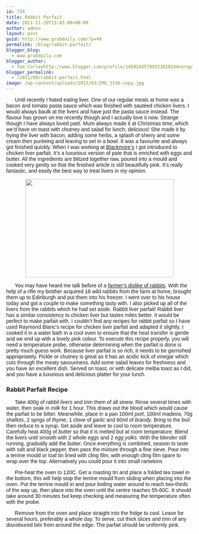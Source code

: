 ```yaml
---
id: 734
title: Rabbit Parfait
date: 2011-11-20T15:03:00+00:00
author: admin
layout: post
guid: http://www.grubdaily.com/?p=49
permalink: /blog/rabbit-parfait/
blogger_blog:
  - www.grubdaily.com
blogger_author:
  - Tom Corleyhttp://www.blogger.com/profile/14582435799223610244noreply@blogger.com
blogger_permalink:
  - /2011/09/rabbit-parfait.html
image: /wp-content/uploads/2013/03/IMG_3336-copy.jpg
---
```

<span class="Apple-style-span" style="font-family: Verdana, sans-serif;">      Until recently I hated eating liver. One of our regular meals at home was a bacon and tomato pasta sauce which was finished with sautéed chicken livers. I would always baulk at the livers and have just the pasta sauce instead. The flavour has grown on me recently though and I actually love it now. Strange though I have always loved pa</span><span class="Apple-style-span" style="font-family: Verdana, sans-serif;">t</span><span class="Apple-style-span" style="font-family: Verdana, sans-serif;">é</span><span class="Apple-style-span" style="font-family: Verdana, sans-serif;">. Mum always made it at Christmas time, which we&#8217;d have on toast with chutney and salad for lunch; delicious! She made it by frying the liver with bacon, adding some herbs, a splash of sherry and some cream then puréeing and leaving to set in a bowl. It was a favourite and always got finished quickly. When I was working at </span><a style="font-family: Verdana, sans-serif;" href="http://www.blackmoresofalnwick.com/">Blackmore&#8217;s</a><span class="Apple-style-span" style="font-family: Verdana, sans-serif;"> I got introduced to chicken liver parfait. It&#8217;s a luxurious version of pate that is enriched with eggs and butter. All the ingredients are blitzed together raw, poured into a mould and cooked very gently so that the finished article is still beautifully pink. It&#8217;s really fantastic, and easily the best way to treat livers in my opinion.</span>

<div class="separator" style="clear: both; text-align: center;">
  <a style="margin-left: 1em; margin-right: 1em;" href="http://3.bp.blogspot.com/-b3DbSpZBwec/TskRMYsmXmI/AAAAAAAAAOc/fwcoQq5gdgc/s1600/IMG_3336+copy.jpg"><img src="http://www.grubdaily.com/wp-content/uploads/image-import/-b3DbSpZBwec/TskRMYsmXmI/AAAAAAAAAOc/fwcoQq5gdgc/s400/IMG_3336%2Bcopy.jpg" alt="" width="400" height="266" border="0" /></a>
</div>

<span class="Apple-style-span" style="font-family: Verdana, sans-serif;">      You may have heard me talk before of a </span><a style="font-family: Verdana, sans-serif;" href="http://www.grubdaily.com/2010/10/roast-partridge.html">farmer&#8217;s dislike of rabbits</a><span class="Apple-style-span" style="font-family: Verdana, sans-serif;">. With the help of a rifle my brother acquired 18 wild rabbits from the farm at home, brought them up to Edinburgh and put them into his freezer. I went over to his house today and got a couple to make something tasty with. I also picked up all of the livers from the rabbits which he had set aside. Rabbit liver parfait! Rabbit liver has a similar consistency to chicken liver but tastes miles better. It would be perfect to make parfait with. I couldn&#8217;t find any recipes for rabbit parfait so I have used Raymond Blanc&#8217;s recipe for chicken liver parfait and adapted it slightly. I cooked it in a water bath in a cool oven to ensure that the heat transfer is gentle and we end up with a lovely pink colour. To execute this recipe properly, you will need a temperature probe, otherwise determining when the parfait is done is pretty much guess work. Because liver parfait is so rich, it needs to be garnished appropriately. Pickle or chutney is great as it has an acidic kick of vinegar which cuts through the meaty savouriness. Add some salad leaves for freshness and you have an excellent dish. Served on toast, or with delicate melba toast as I did, and you have a luxurious and delicious platter for your lunch.</span><strong style="font-family: Verdana, sans-serif;"><br /> </strong>

### Rabbit Parfait Recipe

<span class="Apple-style-span" style="font-family: Verdana, sans-serif;"><strong>      </strong></span><span class="Apple-style-span" style="font-family: Verdana, sans-serif;">Take 400g of <em>rabbit livers</em> and trim them of all sinew. Rinse several times with water, then soak in <em>milk </em>for 1 hour. This draws out the blood which would cause the parfait to be bitter. Meanwhile, place in a pan 100ml <em>port</em>, 100ml <em>madeira</em>, 70g <em>shallots</em>, 2 sprigs of <em>thyme</em>, 1 clove of <em>garlic </em>and 60ml of <em>brandy</em>. Bring to the boil then reduce to a syrup. Set aside and leave to cool to room temperature. Carefully heat 400g of <em>butter </em>so that it is melted but at room temperature. Blend the livers until smooth with 2 whole <em>eggs </em>and 2 <em>egg yolks</em>. With the blender still running, gradually add the butter. Once everything is combined, season to taste with salt and black pepper, then pass the mixture through a fine sieve. Pour into a terrine mould or loaf tin lined with cling film, with enough cling film spare to wrap over the top. Alternatively you could pour it into small ramekins</span>
  
<span class="Apple-style-span" style="font-family: Verdana, sans-serif;">      Pre-heat the oven to 120C. Get a roasting tin and place a folded tea towel in the bottom, this will help stop the terrine mould from sliding when placing into the oven. Put the terrine mould in and pour boiling water around to reach two-thirds of the way up, then place into the oven until the centre reaches 55-60C. It should take around 30 minutes but keep checking and measuring the temperature often with the probe.</span>
  
<span class="Apple-style-span" style="font-family: Verdana, sans-serif;">      Remove from the oven and place straight into the fridge to cool. Leave for several hours, preferably a whole day. To serve, cut thick slices and trim of any discoloured bits from around the edge. The parfait should be uniformly pink.</span>